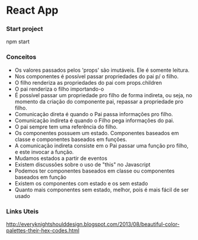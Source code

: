 # React App

### Start project
npm start

### Conceitos
- Os valores passados pelos 'props' são imutáveis. Ele é somente leitura.
- Nos componentes é possível passar propriedades do pai p/ o filho.
- O filho renderiza as propriedades do pai com props.children
- O pai renderiza o filho importando-o
- É possível passar um propriedade pro filho de forma indireta, ou seja, no momento da criação do componente pai, repassar a propriedade pro filho.
- Comunicação direta é quando o Pai passa informações pro filho.
- Comunicação indireta é quando o Filho pega informações do pai.
- O pai sempre tem uma referência do filho. 
- Os componentes possuem um estado. Componentes baseados em classe e componentes baseados em funções.
- A comunicação indireta consiste em o Pai passar uma função pro filho, e este invocar a função. 
- Mudamos estados a partir de eventos
- Existem discussões sobre o uso de "this" no Javascript
- Podemos ter componentes baseados em classe ou componentes baseados em função
- Existem os componentes com estado e os sem estado
- Quanto mais componentes sem estado, melhor, pois é mais fácil de ser usado

### Links Uteis
http://everyknightshoulddesign.blogspot.com/2013/08/beautiful-color-palettes-their-hex-codes.html